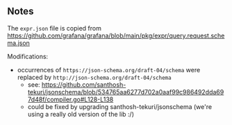 ## Notes

The `expr.json` file is copied from https://github.com/grafana/grafana/blob/main/pkg/expr/query.request.schema.json

Modifications:

* occurrences of `https://json-schema.org/draft-04/schema` were replaced by `http://json-schema.org/draft-04/schema`
  * see: https://github.com/santhosh-tekuri/jsonschema/blob/534765aa6277d702a0aaf99c986492dda697d48f/compiler.go#L128-L138
  * could be fixed by upgrading santhosh-tekuri/jsonschema (we're using a really old version of the lib :/)
